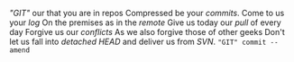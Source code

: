 *"GIT"* our that you are in repos 
Compressed be your *commits*. 
Come to us your *log* 
On the premises as in the *remote* 
Give us today our *pull* of every day 
Forgive us our *conflicts* 
As we also forgive those of other geeks 
Don't let us fall into *detached HEAD* 
and deliver us from *SVN*. 
`"GIT" commit --amend`